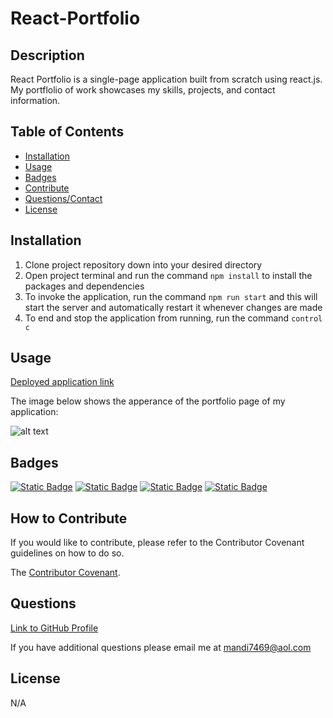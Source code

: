 # React-Portfolio

## Description

React Portfolio is a single-page application built from scratch using react.js. My portflolio of work showcases my skills, projects, and contact information.

## Table of Contents 

- [Installation](#installation)
- [Usage](#usage)
- [Badges](#badges)
- [Contribute](#how-to-contribute)
- [Questions/Contact](#questions)
- [License](#license)

## Installation

1. Clone project repository down into your desired directory 
2. Open project terminal and run the command `npm install` to install the packages and dependencies 
3. To invoke the application, run the command `npm run start` and this will start the server and automatically restart it whenever changes are made
4. To end and stop the application from running, run the command `control c`

## Usage

[Deployed application link](https://prismatic-cajeta-ac1d42.netlify.app)

The image below shows the apperance of the portfolio page of my application:

![alt text](./src/assets/images/Screenshot%202024-08-30%20at%206.44.31 PM.png)



## Badges

[![Static Badge](https://img.shields.io/badge/GitHub-mandi7469-darkgreen)](https://github.com/mandi7469) [![Static Badge](https://img.shields.io/badge/React-18.3.1-blue%20)](https://www.npmjs.com/package/react) [![Static Badge](https://img.shields.io/badge/Vite-5.4.1-purple)](https://www.npmjs.com/package/vite) [![Static Badge](https://img.shields.io/badge/Bootstrap-5.2.3-red)](https://www.npmjs.com/package/bootstrap) 


## How to Contribute

If you would like to contribute, please refer to the Contributor Covenant guidelines on how to do so.

The [Contributor Covenant](https://www.contributor-covenant.org/).

## Questions

[Link to GitHub Profile](https://github.com/mandi7469)

If you have additional questions please email me at mandi7469@aol.com

## License

N/A